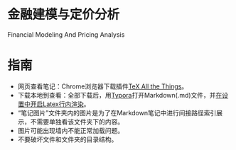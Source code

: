 # 金融建模与定价分析
Financial Modeling And Pricing Analysis<br/>
# 指南
* 网页查看笔记：Chrome浏览器下载插件[TeX All the Things](https://chrome.google.com/webstore/search/Tex%20All%20the%20things?hl=zh-CN)。<br/>
* 下载本地到查看：全部下载后，用[Typora](https://www.typora.io/)打开Markdown(.md)文件，并[在设置中开启Latex行内渲染](https://www.cnblogs.com/144823836yj/p/10263070.html)。<br/>
* “笔记图片”文件夹内的图片是为了在Markdown笔记中进行间接路径索引展示，不需要单独看该文件夹下的内容。<br/>
* 图片可能出现墙内不能正常加载问题。<br/>
* 不要破坏文件和文件夹的目录结构。<br/>
